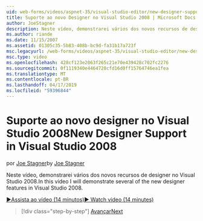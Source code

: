 ```yaml
---
uid: web-forms/videos/aspnet-35/visual-studio-editor/new-designer-support-in-visual-studio-2008
title: Suporte ao novo Designer no Visual Studio 2008 | Microsoft Docs
author: JoeStagner
description: Neste vídeo, demonstrarei vários dos novos recursos de designer no Visual Studio 2008.
ms.author: riande
ms.date: 11/15/2007
ms.assetid: 01305c35-5b83-408b-bc9d-fa31b17a723f
msc.legacyurl: /web-forms/videos/aspnet-35/visual-studio-editor/new-designer-support-in-visual-studio-2008
msc.type: video
ms.openlocfilehash: 428cf123e2063f265c21e70e439428c702fc2276
ms.sourcegitcommit: 0f1119340e4464720cfd16d0ff15764746ea1fea
ms.translationtype: MT
ms.contentlocale: pt-BR
ms.lasthandoff: 04/17/2019
ms.locfileid: "59396844"
---
```

# <a name="new-designer-support-in-visual-studio-2008"></a><span data-ttu-id="59aa4-103">Suporte ao novo designer no Visual Studio 2008</span><span class="sxs-lookup"><span data-stu-id="59aa4-103">New Designer Support in Visual Studio 2008</span></span>

<span data-ttu-id="59aa4-104">por [Joe Stagner](https://github.com/JoeStagner)</span><span class="sxs-lookup"><span data-stu-id="59aa4-104">by [Joe Stagner](https://github.com/JoeStagner)</span></span>

<span data-ttu-id="59aa4-105">Neste vídeo, demonstrarei vários dos novos recursos de designer no Visual Studio 2008.</span><span class="sxs-lookup"><span data-stu-id="59aa4-105">In this video I will demonstrate several of the new designer features in Visual Studio 2008.</span></span>

[<span data-ttu-id="59aa4-106">&#9654;Assista ao vídeo (14 minutos)</span><span class="sxs-lookup"><span data-stu-id="59aa4-106">&#9654; Watch video (14 minutes)</span></span>](https://channel9.msdn.com/Blogs/ASP-NET-Site-Videos/new-designer-support-in-visual-studio-2008)

> [!div class="step-by-step"]
> [<span data-ttu-id="59aa4-107">Avançar</span><span class="sxs-lookup"><span data-stu-id="59aa4-107">Next</span></span>](javascript-intellisense-support-in-visual-studio-2008.md)
